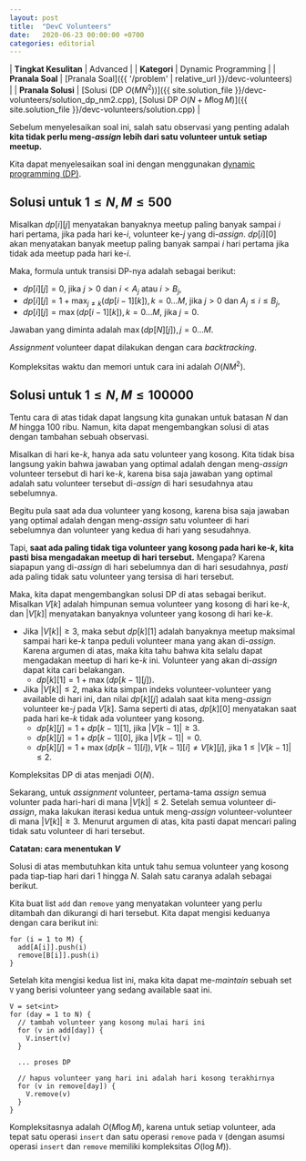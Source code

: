 ```yaml
---
layout: post
title:  "DevC Volunteers"
date:   2020-06-23 00:00:00 +0700
categories: editorial
---
```


| **Tingkat Kesulitan** | Advanced |
| **Kategori** | Dynamic Programming |
| **Pranala Soal** | [Pranala Soal]({{ '/problem' | relative_url }}/devc-volunteers) |
| **Pranala Solusi** | [Solusi (DP $O(MN^2)$)]({{ site.solution_file }}/devc-volunteers/solution_dp_nm2.cpp), [Solusi DP $O(N + M \log M)$]({{ site.solution_file }}/devc-volunteers/solution.cpp) |

Sebelum menyelesaikan soal ini, salah satu observasi yang penting adalah **kita tidak perlu meng-*assign* lebih dari satu volunteer untuk setiap meetup.**

Kita dapat menyelesaikan soal ini dengan menggunakan [dynamic programming (DP)](https://en.wikipedia.org/wiki/Dynamic_programming).

## Solusi untuk $1 \le N,M \le 500$

Misalkan $dp[i][j]$ menyatakan banyaknya meetup paling banyak sampai $i$ hari pertama, jika pada hari ke-$i$, volunteer ke-$j$ yang di-*assign*. $dp[i][0]$ akan menyatakan banyak meetup paling banyak sampai $i$ hari pertama jika tidak ada meetup pada hari ke-$i$.

Maka, formula untuk transisi DP-nya adalah sebagai berikut:

- $dp[i][j] = 0$, jika $j > 0$ dan $i < A_j$ atau $i > B_j$,
- $dp[i][j] = 1 + \max_{j \ne k}(dp[i-1][k]), k = 0 \dots M$, jika $j > 0$ dan $A_j \le i \le B_j$,
- $dp[i][j] = \max(dp[i-1][k]), k = 0 \dots M$, jika $j = 0$.

Jawaban yang diminta adalah $\max(dp[N][j]), j = 0 \dots M$.

*Assignment* volunteer dapat dilakukan dengan cara *backtracking*.

Kompleksitas waktu dan memori untuk cara ini adalah $O(NM^2)$.

## Solusi untuk $1 \le N, M \le 100000$

Tentu cara di atas tidak dapat langsung kita gunakan untuk batasan $N$ dan $M$ hingga 100 ribu. Namun, kita dapat mengembangkan solusi di atas dengan tambahan sebuah observasi.

Misalkan di hari ke-$k$, hanya ada satu volunteer yang kosong. Kita tidak bisa langsung yakin bahwa jawaban yang optimal adalah dengan meng-*assign* volunteer tersebut di hari ke-$k$, karena bisa saja jawaban yang optimal adalah satu volunteer tersebut di-*assign* di hari sesudahnya atau sebelumnya.

Begitu pula saat ada dua volunteer yang kosong, karena bisa saja jawaban yang optimal adalah dengan meng-*assign* satu volunteer di hari sebelumnya dan volunteer yang kedua di hari yang sesudahnya.

Tapi, **saat ada paling tidak tiga volunteer yang kosong pada hari ke-$k$, kita pasti bisa mengadakan meetup di hari tersebut.** Mengapa? Karena siapapun yang di-*assign* di hari sebelumnya dan di hari sesudahnya, *pasti* ada paling tidak satu volunteer yang tersisa di hari tersebut.

Maka, kita dapat mengembangkan solusi DP di atas sebagai berikut. Misalkan $V[k]$ adalah himpunan semua volunteer yang kosong di hari ke-$k$, dan $\left\lvert V[k] \right\rvert$ menyatakan banyaknya volunteer yang kosong di hari ke-$k$.

- Jika $\left\lvert V[k] \right\rvert \ge 3$, maka sebut $dp[k][1]$ adalah banyaknya meetup maksimal sampai hari ke-$k$ tanpa peduli volunteer mana yang akan di-*assign*. Karena argumen di atas, maka kita tahu bahwa kita selalu dapat mengadakan meetup di hari ke-$k$ ini. Volunteer yang akan di-*assign* dapat kita cari belakangan.
  - $dp[k][1] = 1 + \max(dp[k-1][j])$.
- Jika $\left\lvert V[k] \right\rvert \le 2$, maka kita simpan indeks volunteer-volunteer yang available di hari ini, dan nilai $dp[k][j]$ adalah saat kita meng-*assign* volunteer ke-$j$ pada $V[k]$. Sama seperti di atas, $dp[k][0]$ menyatakan saat pada hari ke-$k$ tidak ada volunteer yang kosong.
  - $dp[k][j] = 1 + dp[k-1][1]$, jika $\left\lvert V[k-1] \right\rvert \ge 3$.
  - $dp[k][j] = 1 + dp[k-1][0]$, jika $\left\lvert V[k-1] \right\rvert = 0$.
  - $dp[k][j] = 1 + \max(dp[k-1][i]), V[k-1][i] \ne V[k][j]$, jika $1 \le \left\lvert V[k-1] \right\rvert \le 2$.

Kompleksitas DP di atas menjadi $O(N)$.

Sekarang, untuk *assignment* volunteer, pertama-tama *assign* semua volunter pada hari-hari di mana $\left\lvert V[k] \right\rvert \le 2$. Setelah semua volunteer di-*assign*, maka lakukan iterasi kedua untuk meng-*assign* volunteer-volunteer di mana $\left\lvert V[k] \right\rvert \ge 3$. Menurut argumen di atas, kita pasti dapat mencari paling tidak satu volunteer di hari tersebut.

**Catatan: cara menentukan $V$**

Solusi di atas membutuhkan kita untuk tahu semua volunteer yang kosong pada tiap-tiap hari dari 1 hingga $N$. Salah satu caranya adalah sebagai berikut.

Kita buat list `add` dan `remove` yang menyatakan volunteer yang perlu ditambah dan dikurangi di hari tersebut. Kita dapat mengisi keduanya dengan cara berikut ini:

```
for (i = 1 to M) {
  add[A[i]].push(i)
  remove[B[i]].push(i)
}
```

Setelah kita mengisi kedua list ini, maka kita dapat me-*maintain* sebuah set `V` yang berisi volunteer yang sedang available saat ini.

```
V = set<int>
for (day = 1 to N) {
  // tambah volunteer yang kosong mulai hari ini
  for (v in add[day]) {
    V.insert(v)
  }

  ... proses DP

  // hapus volunteer yang hari ini adalah hari kosong terakhirnya
  for (v in remove[day]) {
    V.remove(v)
  }
}
```

Kompleksitasnya adalah $O(M \log M)$, karena untuk setiap volunteer, ada tepat satu operasi `insert` dan satu operasi `remove` pada `V` (dengan asumsi operasi `insert` dan `remove` memiliki kompleksitas $O(\log M)$).
